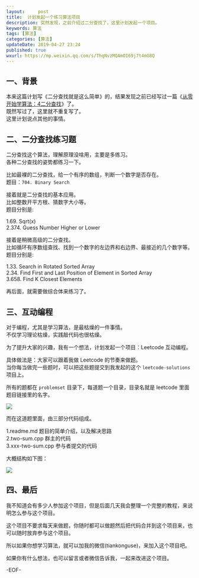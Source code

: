```yaml
---   
layout:     post  
title:  计划发起一个练习算法项目  
description: 突然发现，之前介绍过二分查找了，这里计划发起一个项目。    
keywords: 算法  
tags: [算法]    
categories: [算法]  
updateDate: 2019-04-27 23:24   
published: true 
wxurl: https://mp.weixin.qq.com/s/ThqNvzMQAmOI69j7t4mG8Q  
---  
```



## 一、背景  


本来这篇计划写《二分查找就是这么简单》的，结果发现之前已经写过一篇《[从零开始学算法：4二分查找](https://mp.weixin.qq.com/s/UQ7wU7qHd-YI4P4iCYAa3g)》了。  
既然写过了，这里就不重复写了。  
这里计划说点其他的事情。  


## 二、二分查找练习题  


二分查找这个算法，理解原理没啥用，主要是多练习。  
各种二分查找的姿势都练习一下。  


比如最裸的二分查找，给一个有序的数组，判断一个数字是否存在。  
题目：`704. Binary Search`  


接着就是二分查找的基本应用。  
比如整数开平方根、猜数字大小等。  
题目分别是:  


1.69. Sqrt(x)  
2.374. Guess Number Higher or Lower    


接着是稍微高级的二分查找。  
比如循环有序数组查找、找到一个数字的左边界和右边界、最接近的几个数字等。  
题目分别是:  


1.33. Search in Rotated Sorted Array  
2.34. Find First and Last Position of Element in Sorted Array  
3.658. Find K Closest Elements  


再后面，就需要做综合体来练习了。  


## 三、互动编程  


对于编程，尤其是学习算法，是最枯燥的一件事情。  
不仅学习理论枯燥，实践敲代码也很枯燥。  


为了提升大家的兴趣，我有一个想法，计划发起一个项目：Leetcode 互动编程。  


具体做法是：大家可以跟着我做 Leetcode 的节奏来做题。  
当你每当做完一些题时，可以把这些题提交到我发起的这个 `leetcode-solutions` 项目上。


所有的题都在 `problemset` 目录下，每道题一个目录，目录名就是 leetcode 里面题目链接里的名字。  


![](https://res2019.tiankonguse.com/images/2019/04/27/binary-search-so-easy-001.png)  


而在这道题里面，由三部分代码组成。  

1.readme.md 题目的简单介绍，以及解决思路  
2.two-sum.cpp 群主的代码  
3.xxx-two-sum.cpp 参与者提交的代码  


大概结构如下图：  


![](https://res2019.tiankonguse.com/images/2019/04/27/binary-search-so-easy-002.png)  



## 四、最后  


我不知道会有多少人参加这个项目，但是后面几天我会整理一个完整的教程，来说明怎么参与这个项目。  


这个项目不要求每天来做题，你随时都可以做题然后把代码合并到这个项目来，也可以随时放弃参与这个项目。  


所以如果你想学习算法，就可以加我的微信(tiankonguse)，来加入这个项目吧。  


如果你有什么想法，也可以留言或者微信告诉我，一起来改进这个项目。  


-EOF-  


